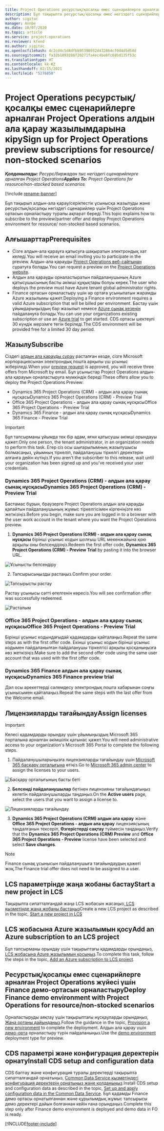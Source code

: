 ```yaml
---
title: Project Operations ресурстық/қосалқы емес сценарийлерге арналған Project Operations алдын ала қарау жазылымдарына кіру
description: Бұл тақырыпта ресурстық/қосалқы емес негіздегі сценарийлер үшін Project Operations жүйесіне жазылу және орналастыру туралы ақпарат берілген.
author: sigitac
manager: Annbe
ms.date: 10/07/2020
ms.topic: article
ms.service: project-operations
ms.reviewer: kfend
ms.author: sigitac
ms.openlocfilehash: 4c2cd4c5d4dfbb95398932d432864cf0d4d5d54d
ms.sourcegitcommit: fa32b1893286f20271fa4ec4be8fc68bd135f53c
ms.translationtype: HT
ms.contentlocale: kk-KZ
ms.lasthandoff: 02/15/2021
ms.locfileid: "5276850"
---
```

# <a name="sign-up-for-project-operations-preview-subscriptions-for-resource-non-stocked-scenarios"></a><span data-ttu-id="8e685-103">Project Operations ресурстық/қосалқы емес сценарийлерге арналған Project Operations алдын ала қарау жазылымдарына кіру</span><span class="sxs-lookup"><span data-stu-id="8e685-103">Sign up for Project Operations preview subscriptions for resource/ non-stocked scenarios</span></span>

<span data-ttu-id="8e685-104">_**Қолданылады:** Ресурс/биржадан тыс негіздегі сценарийлерге арналған Project Operations_</span><span class="sxs-lookup"><span data-stu-id="8e685-104">_**Applies To:** Project Operations for resource/non-stocked based scenarios_</span></span>

[!include [rename-banner](~/includes/cc-data-platform-banner.md)]

<span data-ttu-id="8e685-105">Бұл тақырып алдын-ала қарау/серіктестік ұсынысқа жазылуды және ресурстық/қосалқы негіздегі сценарийлер үшін Project Operations ортасын орналастыру туралы ақпарат береді.</span><span class="sxs-lookup"><span data-stu-id="8e685-105">This topic explains how to subscribe to the preview/partner offer and deploy Project Operations environment for resource/ non-stocked based scenarios.</span></span>

## <a name="prerequisites"></a><span data-ttu-id="8e685-106">Алғышарттар</span><span class="sxs-lookup"><span data-stu-id="8e685-106">Prerequisites</span></span>

- <span data-ttu-id="8e685-107">Сізге алдын-ала қарауға қатысуға шақыратын электрондық хат келеді.</span><span class="sxs-lookup"><span data-stu-id="8e685-107">You will receive an email inviting you to participate in the preview.</span></span> <span data-ttu-id="8e685-108">Алдын-ала қарауды [Project Operations веб-сайтынан](https://dynamics.microsoft.com/en-us/project-operations/overview/) сұратуға болады.</span><span class="sxs-lookup"><span data-stu-id="8e685-108">You can request a preview on the [Project Operations website](https://dynamics.microsoft.com/en-us/project-operations/overview/).</span></span>
- <span data-ttu-id="8e685-109">Алдын ала қарауды орналастыратын пайдаланушының Azure қатысушысының басты әкімші құқықтары болуы керек.</span><span class="sxs-lookup"><span data-stu-id="8e685-109">The user who deploys the preview must have Azure tenant global administrator rights.</span></span>
- <span data-ttu-id="8e685-110">Finance ортасын орналастыру үшін әр ортаға ұсынылатын жарамды Azure жазылымы қажет.</span><span class="sxs-lookup"><span data-stu-id="8e685-110">Deploying a Finance environment requires a valid Azure subscription that will be billed per environment.</span></span> <span data-ttu-id="8e685-111">Бастау үшін ұйымдарыңыздың бар жазылып немесе [Azure сынақ кезеңін](https://azure.microsoft.com/en-us/free/) пайдалануға болады.</span><span class="sxs-lookup"><span data-stu-id="8e685-111">You can use your organizations existing subscription or use an [Azure trial](https://azure.microsoft.com/en-us/free/) to get started.</span></span> <span data-ttu-id="8e685-112">CDS ортасы шектеулі 30 күндік мерзімге тегін беріледі.</span><span class="sxs-lookup"><span data-stu-id="8e685-112">The CDS environment will be provided free for a limited 30 day period.</span></span>

## <a name="subscribe"></a><span data-ttu-id="8e685-113">Жазылу</span><span class="sxs-lookup"><span data-stu-id="8e685-113">Subscribe</span></span>

<span data-ttu-id="8e685-114">Сіздегі [алдын ала қарауды сұрау](https://forms.office.com/FormsPro/Pages/ResponsePage.aspx?id=v4j5cvGGr0GRqy180BHbR56j8lZs0FdAvwT75_WNFyxUMkRDV1NYQU5TNjE2VjhKOVBUNVg2R0s1NC4u) расталған кезде, сізге Microsoft корпорациясынан электрондық пошта арқылы үш ұсыныс жіберіледі.</span><span class="sxs-lookup"><span data-stu-id="8e685-114">When your [preview request](https://forms.office.com/FormsPro/Pages/ResponsePage.aspx?id=v4j5cvGGr0GRqy180BHbR56j8lZs0FdAvwT75_WNFyxUMkRDV1NYQU5TNjE2VjhKOVBUNVg2R0s1NC4u) is approved, you will receive three offers from Microsoft by email.</span></span> <span data-ttu-id="8e685-115">Бұл ұсыныстар Project Operations алдын-ала қарауын орналастыруға мүмкіндік береді:</span><span class="sxs-lookup"><span data-stu-id="8e685-115">These offers allow you to deploy the Project Operations Preview:</span></span>

- <span data-ttu-id="8e685-116">Dynamics 365 Project Operations (CRM) - алдын ала қарау сынақ нұсқасы</span><span class="sxs-lookup"><span data-stu-id="8e685-116">Dynamics 365 Project Operations (CRM) - Preview Trial</span></span>
- <span data-ttu-id="8e685-117">Office 365 Project Operations - алдын ала қарау сынақ нұсқасы</span><span class="sxs-lookup"><span data-stu-id="8e685-117">Office 365 Project Operations - Preview Trial</span></span>
- <span data-ttu-id="8e685-118">Dynamics 365 Finance - алдын ала қарау сынақ нұсқасы</span><span class="sxs-lookup"><span data-stu-id="8e685-118">Dynamics 365 Finance - Preview Trial</span></span>

> [!IMPORTANT]
> <span data-ttu-id="8e685-119">Бұл тапсырманы ұйымда тек бір адам, яғни қатысушы әкімші орындауы қажет.</span><span class="sxs-lookup"><span data-stu-id="8e685-119">Only one person, the tenant administrator, in an organization needs to perform this task.</span></span> <span data-ttu-id="8e685-120">Егер сіз осы шығарылымның жазылушысы болмасаңыз, ұйымның тіркеліп, пайдаланушы тіркелгі деректерін алғанға дейін күтіңіз.</span><span class="sxs-lookup"><span data-stu-id="8e685-120">If you aren't the subscriber to this release, wait until your organization has been signed up and you've received your user credentials.</span></span>

### <a name="dynamics-365-project-operations-crm---preview-trial"></a><span data-ttu-id="8e685-121">Dynamics 365 Project Operations (CRM) - алдын ала қарау сынақ нұсқасы</span><span class="sxs-lookup"><span data-stu-id="8e685-121">Dynamics 365 Project Operations (CRM) - Preview Trial</span></span> 

<span data-ttu-id="8e685-122">Бастамас бұрын, браузерге Project Operations алдын ала қарауды қалайтын пайдаланушының жұмыс тіркелгісімен кіргеніңізге көз жеткізіңіз.</span><span class="sxs-lookup"><span data-stu-id="8e685-122">Before you begin, make sure you are logged in to a browser with the user work account in the tenant where you want the Project Operations preview.</span></span>

1. <span data-ttu-id="8e685-123">**Dynamics 365 Project Operations (CRM) - алдын ала қарау сынақ нұсқасы** бірінші ұсыныс кодын шолғыш URL мекенжайына қою арқылы оны белсендіріңіз.</span><span class="sxs-lookup"><span data-stu-id="8e685-123">Redeem the first offer code, **Dynamics 365 Project Operations (CRM) - Preview Trial** by pasting it into the browser URL.</span></span>

![Ұсынысты белсендіру](./media/16RedeemFirstOfferNew.png)

2. <span data-ttu-id="8e685-125">Тапсырысыңызды растаңыз.</span><span class="sxs-lookup"><span data-stu-id="8e685-125">Confirm your order.</span></span>

![Тапсырысты растау](./media/17ConfirmOrderNew.png)

<span data-ttu-id="8e685-127">Растау ұсынысы сәтті өтелгенін көресіз.</span><span class="sxs-lookup"><span data-stu-id="8e685-127">You will see confirmation offer was successfully redeemed.</span></span>

![Расталым](./media/18OrderConfirmationNew.png)

### <a name="office-365-project-operations---preview-trial"></a><span data-ttu-id="8e685-129">Office 365 Project Operations - алдын ала қарау сынақ нұсқасы</span><span class="sxs-lookup"><span data-stu-id="8e685-129">Office 365 Project Operations - Preview Trial</span></span>

<span data-ttu-id="8e685-130">Бірінші ұсыныс кодындағыдай қадамдарды қайталаңыз.</span><span class="sxs-lookup"><span data-stu-id="8e685-130">Repeat the same steps as with the first offer code.</span></span> <span data-ttu-id="8e685-131">Екінші ұсыныс кодын бірінші ұсыныс кодымен пайдаланылған пайдаланушы тіркелгісі арқылы қосқаныңызға көз жеткізіңіз.</span><span class="sxs-lookup"><span data-stu-id="8e685-131">Make sure to add the second offer code using the same user account that was used with the first offer code.</span></span>

### <a name="dynamics-365-finance-preview-trial"></a><span data-ttu-id="8e685-132">Dynamics 365 Finance алдын ала қарау сынақ нұсқасы</span><span class="sxs-lookup"><span data-stu-id="8e685-132">Dynamics 365 Finance preview trial</span></span>

<span data-ttu-id="8e685-133">Дәл осы әрекеттерді сәлемдесу электрондық пошта хабарынан соңғы ұсынысымен қайталаңыз.</span><span class="sxs-lookup"><span data-stu-id="8e685-133">Repeat the same steps with the last offer from the Welcome email.</span></span>

## <a name="assign-licenses"></a><span data-ttu-id="8e685-134">Лицензияларды тағайындау</span><span class="sxs-lookup"><span data-stu-id="8e685-134">Assign licenses</span></span>

> [!IMPORTANT]
> <span data-ttu-id="8e685-135">Келесі қадамдарды орындау үшін ұйымыңыздың Microsoft 365 порталына арналған әкімшілік қатынас қажет.</span><span class="sxs-lookup"><span data-stu-id="8e685-135">You will need administrative access to your organization's Microsoft 365 Portal to complete the following steps.</span></span>

1. <span data-ttu-id="8e685-136">Пайдаланушыларыңызға лицензияларды тағайындау үшін [Microsoft 365 басқару орталығына](https://portal.office.com/) өтіңіз.</span><span class="sxs-lookup"><span data-stu-id="8e685-136">Go to [Microsoft 365 admin center](https://portal.office.com/) to assign the licenses to your users.</span></span>

![Басқару орталығының басты беті](./media/14AdminPortal.png)

2. <span data-ttu-id="8e685-138">**Белсенді пайдаланушылар** бетінен лицензияны тағайындағыңыз келетін пайдаланушыларды таңдаңыз.</span><span class="sxs-lookup"><span data-stu-id="8e685-138">On the **Active users** page, select the users that you want to assign a license to.</span></span>

![Лицензияларды тағайындау](./media/15AssignLicenses.png)

3. <span data-ttu-id="8e685-140">**Dynamics 365 Project Operations (CRM) алдын ала қарау** және **Office 365 Project Operations - алдын ала қарау** лицензиясының таңдалғанын тексеріп, **Өзгерістерді сақтау** түймесін таңдаңыз.</span><span class="sxs-lookup"><span data-stu-id="8e685-140">Verify that the **Dynamics 365 Project Operations (CRM) Preview** and **Office 365 Project Operations - Preview** license have been selected and select **Save changes**.</span></span>

> [!NOTE]
> <span data-ttu-id="8e685-141">Finance сынақ ұсынысын пайдаланушыға тағайындаудың қажеті жоқ.</span><span class="sxs-lookup"><span data-stu-id="8e685-141">The Finance trial offer does not need to be assigned to a user.</span></span>

## <a name="start-a-new-project-in-lcs"></a><span data-ttu-id="8e685-142">LCS параметрінде жаңа жобаны бастау</span><span class="sxs-lookup"><span data-stu-id="8e685-142">Start a new project in LCS</span></span>

<span data-ttu-id="8e685-143">Тақырыпта сипатталғандай жаңа LCS жобасын жасаңыз,[ LCS қызметінде жаңа жобаны бастаңыз](create-lcs-project.md)</span><span class="sxs-lookup"><span data-stu-id="8e685-143">Create a new LCS project as described in the topic, [Start a new project in LCS](create-lcs-project.md)</span></span>

## <a name="add-an-azure-subscription-to-an-lcs-project"></a><span data-ttu-id="8e685-144">LCS жобасына Azure жазылымын қосу</span><span class="sxs-lookup"><span data-stu-id="8e685-144">Add an Azure subscription to an LCS project</span></span>

<span data-ttu-id="8e685-145">Бұл тапсырманы орындау үшін тақырыптағы қадамдарды орындаңыз, [LCS жобасына Azure жазылымын қосыңыз](resource-add-azure-subscription-lcs-project.md).</span><span class="sxs-lookup"><span data-stu-id="8e685-145">To complete this task, follow the steps in the topic, [Add an Azure subscription to LCS project](resource-add-azure-subscription-lcs-project.md).</span></span>

## <a name="deploy-finance-demo-environment-with-project-operations-for-resourcenon-stocked-scenarios"></a><span data-ttu-id="8e685-146">Ресурстық/қосалқы емес сценарийлерге арналған Project Operations жүйесі үшін Finance демо-ортасын орналастыру</span><span class="sxs-lookup"><span data-stu-id="8e685-146">Deploy Finance demo environment with Project Operations for resource/non-stocked scenarios</span></span>

<span data-ttu-id="8e685-147">Орналастыруды аяқтау үшін тақырыптағы нұсқауларды орындаңыз, [Жаңа ортаны дайындаңыз](resource-provision-new-environment.md).</span><span class="sxs-lookup"><span data-stu-id="8e685-147">Follow the guidance in the topic, [Provision a new environment](resource-provision-new-environment.md) to complete the deployment.</span></span> <span data-ttu-id="8e685-148">Алдын ала қарау үшін [демо-орта](https://docs.microsoft.com/dynamics365/fin-ops-core/dev-itpro/deployment/deploy-demo-environment) орналастыру түрін пайдаланыңыз.</span><span class="sxs-lookup"><span data-stu-id="8e685-148">Use the [demo environment](https://docs.microsoft.com/dynamics365/fin-ops-core/dev-itpro/deployment/deploy-demo-environment) deployment type for preview.</span></span> 

## <a name="install-cds-setup-and-configuration-data"></a><span data-ttu-id="8e685-149">CDS параметрі және конфигурация деректерін орнату</span><span class="sxs-lookup"><span data-stu-id="8e685-149">Install CDS setup and configuration data</span></span>

<span data-ttu-id="8e685-150">CDS баптау және конфигурация туралы деректерді тақырыпта сипатталғандай орнатыңыз, [Common Data Service қызметіндегі конфигурация деректерін орнатыңыз және қолданыңыз](resource-apply-pro-setup-config-data.md).</span><span class="sxs-lookup"><span data-stu-id="8e685-150">Install CDS setup and configuration data as described in the topic, [Set up and apply configuration data in the Common Data Service](resource-apply-pro-setup-config-data.md).</span></span>
<span data-ttu-id="8e685-151">Бұл қадамды Finance демо ортасы орнатылғаннан және құрылымдық жұмыс тапсырысы демо деректері дайын болғаннан кейін ғана орындаңыз.</span><span class="sxs-lookup"><span data-stu-id="8e685-151">Complete this step only after Finance demo environment is deployed and demo data in FO is ready.</span></span>


[!INCLUDE[footer-include](../includes/footer-banner.md)]